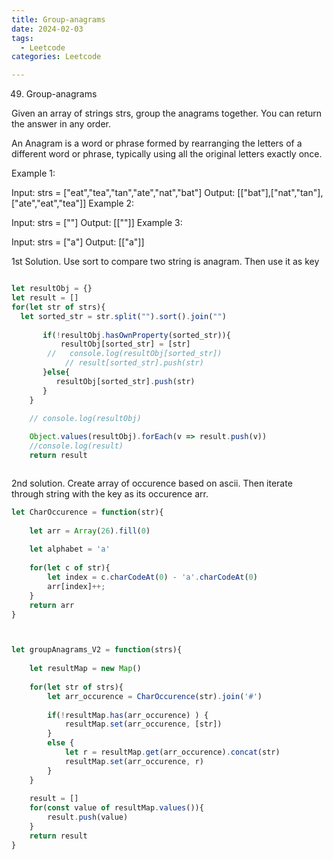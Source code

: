 ```yaml
---
title: Group-anagrams
date: 2024-02-03
tags:
  - Leetcode
categories: Leetcode

---
```



49. Group-anagrams

Given an array of strings strs, group the anagrams together. You can return the answer in any order.

An Anagram is a word or phrase formed by rearranging the letters of a different word or phrase, typically using all the original letters exactly once.

Example 1:

Input: strs = ["eat","tea","tan","ate","nat","bat"]
Output: [["bat"],["nat","tan"],["ate","eat","tea"]]
Example 2:

Input: strs = [""]
Output: [[""]]
Example 3:

Input: strs = ["a"]
Output: [["a"]]




1st Solution. Use sort to compare two string is anagram. Then use it as key

```js

let resultObj = {}
let result = []
for(let str of strs){
  let sorted_str = str.split("").sort().join("")
       
       if(!resultObj.hasOwnProperty(sorted_str)){
           resultObj[sorted_str] = [str]
        //   console.log(resultObj[sorted_str])
            // result[sorted_str].push(str)
       }else{
          resultObj[sorted_str].push(str)
       }
    }

    // console.log(resultObj)
    
    Object.values(resultObj).forEach(v => result.push(v))
    //console.log(result)
    return result



```


2nd solution. Create array of occurence based on ascii. Then iterate through string with the key as its occurence arr.

```js
let CharOccurence = function(str){
    
    let arr = Array(26).fill(0)
    
    let alphabet = 'a'
    
    for(let c of str){
        let index = c.charCodeAt(0) - 'a'.charCodeAt(0)
        arr[index]++;
    }
    return arr
}



let groupAnagrams_V2 = function(strs){
    
    let resultMap = new Map()
    
    for(let str of strs){
        let arr_occurence = CharOccurence(str).join('#')
         
        if(!resultMap.has(arr_occurence) ) {
            resultMap.set(arr_occurence, [str])
        }
        else {
            let r = resultMap.get(arr_occurence).concat(str)
            resultMap.set(arr_occurence, r)
        }
    }
    
    result = []
    for(const value of resultMap.values()){
        result.push(value)
    }
    return result
}
```


     
